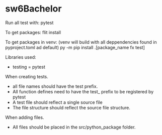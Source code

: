 # sw6Bachelor


Run all test with:
pytest

To get packages:
flit install

To get packages in venv: (venv will build with all deppendencies found in pyproject.toml ad default)
py -m pip install .[package_name fx test]

Libraries used:
-  testing = pytest


When creating tests.
- all file names should have the test prefix.
- All function defines need to have the test_ prefix to be registered by pytest
- A test file should reflect a single source file
- The file structure should reflect the source file structure.

When adding files.
- All files should be placed in the src/python_package folder.